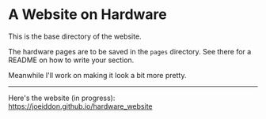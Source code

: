 A Website on Hardware
=====================

This is the base directory of the website.

The hardware pages are to be saved in the `pages` directory. See there for a README on how to write your section.

Meanwhile I'll work on making it look a bit more pretty.

---

Here's the website (in progress): https://joeiddon.github.io/hardware_website